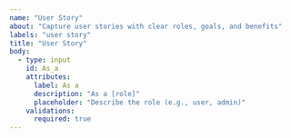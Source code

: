 ```yaml
---
name: "User Story"
about: "Capture user stories with clear roles, goals, and benefits"
labels: "user story"
title: "User Story"
body:
  - type: input
    id: As_a
    attributes:
      label: As a
      description: "As a [role]"
      placeholder: "Describe the role (e.g., user, admin)"
    validations:
      required: true
---
```

